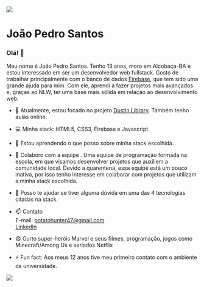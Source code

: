 <img width="auto" src="https://avatars3.githubusercontent.com/u/66499620?s=460&u=f9477d366a702d6567ccf35a75c2993ac30769a2&v=4">

# João Pedro Santos
### Olá! 👋
Meu nome é João Pedro Santos. Tenho 13 anos, moro em Alcobaça-BA e estou interessado em ser um desenvolvedor web fullstack. Gosto de trabalhar principalmente com o banco de dados [Firebase](https://firebase.com), que tem sido uma grande ajuda para mim. Com ele, aprendi a fazer projetos mais avançados e, graças ao NLW, ter uma base mais sólida em relação ao desenvolvimento web.

- 🔭 Atualmente, estou focado no projeto [Dustin Library](https://github.com/joaoP-santos/Dustin-Library). Também tenho aulas online.
- :computer: Minha stack: HTML5, CSS3, Firebase e Javascript.

- 🌱 Estou aprendendo o que posso sobre minha stack escolhida.

- 👯 Colaboro com a equipe . Uma equipe de programação formada na escola, em que visamos desenvolver projetos que auxiliem a comunidade local. Devido a quarentena, essa equipe está um pouco inativa, por isso tenho interesse em colaborar com projetos que utilizam a minha stack escolhida.

- 💬 Posso te ajudar se tiver alguma dúvida em uma das 4 tecnologias citadas na stack.

- 📫 Contato  
E-mail: potatohunter47@gmail.com  
[LinkedIn](https://www.linkedin.com/in/joão-pedro-648ba01a8/)

- 😄 Curto super-heróis Marvel e seus filmes, programação, jogos como Minecraft/Among Us e seriados Netflix

- ⚡ Fun fact: Aos meus 12 anos tive meu primeiro contato com o ambiente da universidade.

<img src="https://github-readme-stats.vercel.app/api?username=joaop-santos&show_icons=true&theme=chartreuse-dark&line_height=27">
